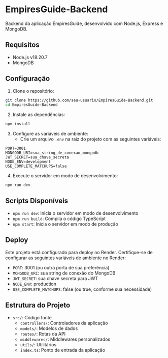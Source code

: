 # EmpiresGuide-Backend

Backend da aplicação EmpiresGuide, desenvolvido com Node.js, Express e MongoDB.

## Requisitos

- Node.js v18.20.7
- MongoDB

## Configuração

1. Clone o repositório:
```bash
git clone https://github.com/seu-usuario/EmpiresGuide-Backend.git
cd EmpiresGuide-Backend
```

2. Instale as dependências:
```bash
npm install
```

3. Configure as variáveis de ambiente:
   - Crie um arquivo `.env` na raiz do projeto com as seguintes variáveis:
```
PORT=3001
MONGODB_URI=sua_string_de_conexao_mongodb
JWT_SECRET=sua_chave_secreta
NODE_ENV=development
USE_COMPLETE_MATCHUPS=false
```

4. Execute o servidor em modo de desenvolvimento:
```bash
npm run dev
```

## Scripts Disponíveis

- `npm run dev`: Inicia o servidor em modo de desenvolvimento
- `npm run build`: Compila o código TypeScript
- `npm start`: Inicia o servidor em modo de produção

## Deploy

Este projeto está configurado para deploy no Render. Certifique-se de configurar as seguintes variáveis de ambiente no Render:

- `PORT`: 3001 (ou outra porta de sua preferência)
- `MONGODB_URI`: sua string de conexão do MongoDB
- `JWT_SECRET`: sua chave secreta para JWT
- `NODE_ENV`: production
- `USE_COMPLETE_MATCHUPS`: false (ou true, conforme sua necessidade)

## Estrutura do Projeto

- `src/`: Código fonte
  - `controllers/`: Controladores da aplicação
  - `models/`: Modelos de dados
  - `routes/`: Rotas da API
  - `middlewares/`: Middlewares personalizados
  - `utils/`: Utilitários
  - `index.ts`: Ponto de entrada da aplicação 